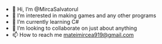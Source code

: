 - 👋 Hi, I’m @MircaSalvatorul
- 👀 I’m interested in making games and any other programs
- 🌱 I’m currently learning C#
- 💞️ I’m looking to collaborate on just about anything
- 📫 How to reach me mateimircea919@gmail.com

<!---
MircaSalvatorul/MircaSalvatorul is a ✨ special ✨ repository because its `README.md` (this file) appears on your GitHub profile.
You can click the Preview link to take a look at your changes.
--->
